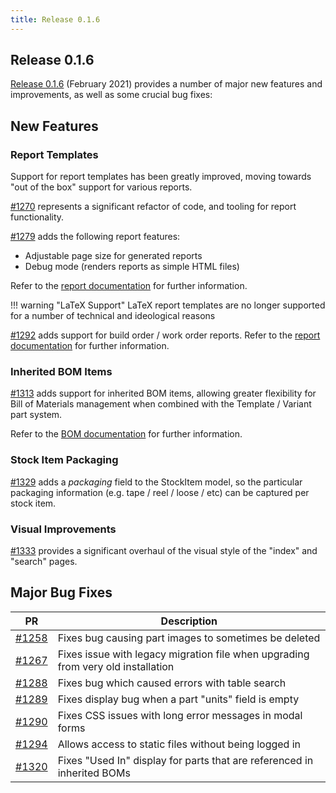 ```yaml
---
title: Release 0.1.6
---
```


## Release 0.1.6

[Release 0.1.6](https://github.com/inventree/InvenTree/releases/tag/0.1.6) (February 2021) provides a number of major new features and improvements, as well as some crucial bug fixes:

## New Features

### Report Templates

Support for report templates has been greatly improved, moving towards "out of the box" support for various reports.

[#1270](https://github.com/inventree/InvenTree/pull/1270) represents a significant refactor of code, and tooling for report functionality.

[#1279](https://github.com/inventree/InvenTree/pull/1279) adds the following report features:

- Adjustable page size for generated reports
- Debug mode (renders reports as simple HTML files)

Refer to the [report documentation](../report/report.md) for further information.

!!! warning "LaTeX Support"
    LaTeX report templates are no longer supported for a number of technical and ideological reasons

[#1292](https://github.com/inventree/InvenTree/pull/1292) adds support for build order / work order reports. Refer to the [report documentation](../report/templates.md) for further information.

### Inherited BOM Items

[#1313](https://github.com/inventree/InvenTree/pull/1313) adds support for inherited BOM items, allowing greater flexibility for Bill of Materials management when combined with the Template / Variant part system.

Refer to the [BOM documentation](../build/bom.md) for further information.

### Stock Item Packaging

[#1329](https://github.com/inventree/InvenTree/pull/1329) adds a *packaging* field to the StockItem model, so the particular packaging information (e.g. tape / reel / loose / etc) can be captured per stock item.

### Visual Improvements

[#1333](https://github.com/inventree/InvenTree/pull/1333) provides a significant overhaul of the visual style of the "index" and "search" pages.

## Major Bug Fixes
| PR | Description |
| --- | --- |
| [#1258](https://github.com/inventree/InvenTree/pull/1258) | Fixes bug causing part images to sometimes be deleted |
| [#1267](https://github.com/inventree/InvenTree/pull/1267) | Fixes issue with legacy migration file when upgrading from very old installation |
| [#1288](https://github.com/inventree/InvenTree/pull/1288) | Fixes bug which caused errors with table search |
| [#1289](https://github.com/inventree/InvenTree/pull/1289) | Fixes display bug when a part "units" field is empty |
| [#1290](https://github.com/inventree/InvenTree/pull/1290) | Fixes CSS issues with long error messages in modal forms |
| [#1294](https://github.com/inventree/InvenTree/pull/1294) | Allows access to static files without being logged in |
| [#1320](https://github.com/inventree/InvenTree/pull/1320) | Fixes "Used In" display for parts that are referenced in inherited BOMs |
